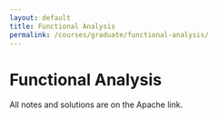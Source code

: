 ```yaml
---
layout: default
title: Functional Analysis
permalink: /courses/graduate/functional-analysis/
---
```


# Functional Analysis

All notes and solutions are on the Apache link.
